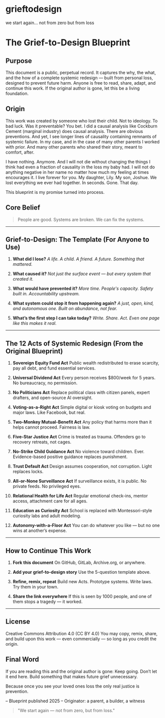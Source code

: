 # grieftodesign
we start again... not from zero but from loss

# The Grief-to-Design Blueprint

## Purpose

This document is a public, perpetual record. It captures the why, the what, and the how of a complete systemic redesign — built from personal loss, designed to prevent future harm. Anyone is free to read, share, adapt, and continue this work. If the original author is gone, let this be a living foundation.

## Origin

This work was created by someone who lost their child. Not to ideology. To bad luck. Was it preventable? You bet. I did a causal analysis like Cockburn Cement (marginal industry) does causal analysis. There are obvious preventions. And yet, I see longer lines of causality containing remnants of systemic failure. In my case, and in the case of many other parents I worked with prior. And many other parents who shared their story, meant to comfort, after. 

I have nothing. Anymore. And I will not die without changing the things I think had even a fraction of causality in the loss my baby had. I will not do anything negative in her name no matter how much my feeling at times encourages it. I live forever for you. My daughter, Lily. My son, Joshue. We lost everything we ever had together. In seconds. Gone. That day.

This blueprint is my promise turned into process.

## Core Belief

> People are good. Systems are broken. We can fix the systems.

---

## Grief-to-Design: The Template (For Anyone to Use)

1. **What did I lose?**
   *A  life. A child. A friend. A future. Something that mattered.*

2. **What caused it?**
   *Not just the surface event — but every system that created it.*

3. **What would have prevented it?**
   *More time. People's capacity. Safety built in. Accountability upstream.*

4. **What system could stop it from happening again?**
   *A just, open, kind, and autonomous one. Built on abundance, not fear.*

5. **What’s the first step I can take today?**
   *Write. Share. Act. Even one page like this makes it real.*

---

## The 12 Acts of Systemic Redesign (From the Original Blueprint)

1. **Sovereign Equity Fund Act**
   Public wealth redistributed to erase scarcity, pay all debt, and fund essential services.

2. **Universal Dividend Act**
   Every person receives \$800/week for 5 years. No bureaucracy, no permission.

3. **No Politicians Act**
   Replace political class with citizen panels, expert drafters, and open-source AI oversight.

4. **Voting-as-a-Right Act**
   Simple digital or kiosk voting on budgets and major laws. Like Facebook, but real.

5. **Two-Monkey Mutual-Benefit Act**
   Any policy that harms more than it helps cannot proceed. Fairness is law.

6. **Five-Star Justice Act**
   Crime is treated as trauma. Offenders go to recovery retreats, not cages.

7. **No-Strike Child Guidance Act**
   No violence toward children. Ever. Evidence-based positive guidance replaces punishment.

8. **Trust Default Act**
   Design assumes cooperation, not corruption. Light replaces locks.

9. **All-or-None Surveillance Act**
   If surveillance exists, it is public. No private feeds. No privileged eyes.

10. **Relational Health for Life Act**
    Regular emotional check-ins, mentor access, attachment care for all ages.

11. **Education as Curiosity Act**
    School is replaced with Montessori-style curiosity labs and adult modeling.

12. **Autonomy-with-a-Floor Act**
    You can do whatever you like — but no one wins at another’s expense.

---

## How to Continue This Work

1. **Fork this document**
   On GitHub, GitLab, Archive.org, or anywhere.

2. **Add your grief-to-design story**
   Use the 5-question template above.

3. **Refine, remix, repeat**
   Build new Acts. Prototype systems. Write laws. Try them in your town.

4. **Share the link everywhere**
   If this is seen by 1000 people, and one of them stops a tragedy — it worked.

---

## License

Creative Commons Attribution 4.0 (CC BY 4.0)
You may copy, remix, share, and build upon this work — even commercially — so long as you credit the origin.

## Final Word

If you are reading this and the original author is gone:
Keep going.
Don’t let it end here.
Build something that makes future grief unnecessary. 

Because once you see your loved ones loss the only real justice is prevention.

– Blueprint published 2025
– Originator: a parent, a builder, a witness

> "We start again — not from zero, but from loss."

